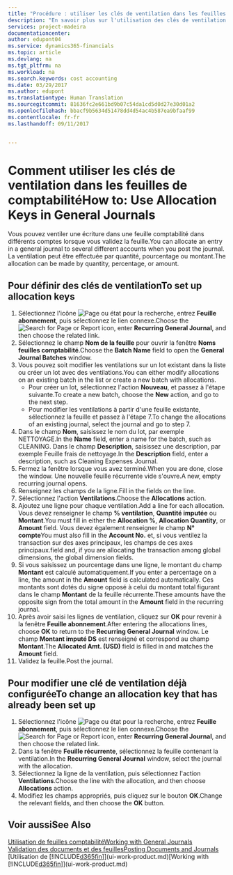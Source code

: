 ```yaml
---
title: "Procédure : utiliser les clés de ventilation dans les feuilles comptabilité | Microsoft Docs"
description: "En savoir plus sur l'utilisation des clés de ventilation dans les feuilles."
services: project-madeira
documentationcenter: 
author: edupont04
ms.service: dynamics365-financials
ms.topic: article
ms.devlang: na
ms.tgt_pltfrm: na
ms.workload: na
ms.search.keywords: cost accounting
ms.date: 03/29/2017
ms.author: edupont
ms.translationtype: Human Translation
ms.sourcegitcommit: 81636fc2e661bd9b07c54da1cd5d0d27e30d01a2
ms.openlocfilehash: bbacf9b5634d51478dd4d54ac4b587ea9bfaaf99
ms.contentlocale: fr-fr
ms.lasthandoff: 09/11/2017


---
```

# <a name="how-to-use-allocation-keys-in-general-journals"></a><span data-ttu-id="67ca8-103">Comment utiliser les clés de ventilation dans les feuilles de comptabilité</span><span class="sxs-lookup"><span data-stu-id="67ca8-103">How to: Use Allocation Keys in General Journals</span></span>
<span data-ttu-id="67ca8-104">Vous pouvez ventiler une écriture dans une feuille comptabilité dans différents comptes lorsque vous validez la feuille.</span><span class="sxs-lookup"><span data-stu-id="67ca8-104">You can allocate an entry in a general journal to several different accounts when you post the journal.</span></span> <span data-ttu-id="67ca8-105">La ventilation peut être effectuée par quantité, pourcentage ou montant.</span><span class="sxs-lookup"><span data-stu-id="67ca8-105">The allocation can be made by quantity, percentage, or amount.</span></span>

## <a name="to-set-up-allocation-keys"></a><span data-ttu-id="67ca8-106">Pour définir des clés de ventilation</span><span class="sxs-lookup"><span data-stu-id="67ca8-106">To set up allocation keys</span></span>
1. <span data-ttu-id="67ca8-107">Sélectionnez l'icône ![Page ou état pour la recherche](media/ui-search/search_small.png "icône Page ou état pour la recherche"), entrez **Feuille abonnement**, puis sélectionnez le lien connexe.</span><span class="sxs-lookup"><span data-stu-id="67ca8-107">Choose the ![Search for Page or Report](media/ui-search/search_small.png "Search for Page or Report icon") icon, enter **Recurring General Journal**, and then choose the related link.</span></span>
2. <span data-ttu-id="67ca8-108">Sélectionnez le champ **Nom de la feuille** pour ouvrir la fenêtre **Noms feuilles comptabilité**.</span><span class="sxs-lookup"><span data-stu-id="67ca8-108">Choose the **Batch Name** field to open the **General Journal Batches** window.</span></span>
3. <span data-ttu-id="67ca8-109">Vous pouvez soit modifier les ventilations sur un lot existant dans la liste ou créer un lot avec des ventilations.</span><span class="sxs-lookup"><span data-stu-id="67ca8-109">You can either modify allocations on an existing batch in the list or create a new batch with allocations.</span></span>
   * <span data-ttu-id="67ca8-110">Pour créer un lot, sélectionnez l'action **Nouveau**, et passez à l'étape suivante.</span><span class="sxs-lookup"><span data-stu-id="67ca8-110">To create a new batch, choose the **New** action, and go to the next step.</span></span>
   * <span data-ttu-id="67ca8-111">Pour modifier les ventilations à partir d'une feuille existante, sélectionnez la feuille et passez à l'étape 7.</span><span class="sxs-lookup"><span data-stu-id="67ca8-111">To change the allocations of an existing journal, select the journal and go to step 7.</span></span>    
4. <span data-ttu-id="67ca8-112">Dans le champ **Nom**, saisissez le nom du lot, par exemple NETTOYAGE.</span><span class="sxs-lookup"><span data-stu-id="67ca8-112">In the **Name** field, enter a name for the batch, such as CLEANING.</span></span> <span data-ttu-id="67ca8-113">Dans le champ **Description**, saisissez une description, par exemple Feuille frais de nettoyage.</span><span class="sxs-lookup"><span data-stu-id="67ca8-113">In the **Description** field, enter a description, such as Cleaning Expenses Journal.</span></span>
5. <span data-ttu-id="67ca8-114">Fermez la fenêtre lorsque vous avez terminé.</span><span class="sxs-lookup"><span data-stu-id="67ca8-114">When you are done, close the window.</span></span> <span data-ttu-id="67ca8-115">Une nouvelle feuille récurrente vide s'ouvre.</span><span class="sxs-lookup"><span data-stu-id="67ca8-115">A new, empty recurring journal opens.</span></span>
6. <span data-ttu-id="67ca8-116">Renseignez les champs de la ligne.</span><span class="sxs-lookup"><span data-stu-id="67ca8-116">Fill in the fields on the line.</span></span>
7. <span data-ttu-id="67ca8-117">Sélectionnez l'action **Ventilations**.</span><span class="sxs-lookup"><span data-stu-id="67ca8-117">Choose the **Allocations** action.</span></span>
8. <span data-ttu-id="67ca8-118">Ajoutez une ligne pour chaque ventilation.</span><span class="sxs-lookup"><span data-stu-id="67ca8-118">Add a line for each allocation.</span></span> <span data-ttu-id="67ca8-119">Vous devez renseigner le champ **% ventilation**, **Quantité imputée** ou **Montant**.</span><span class="sxs-lookup"><span data-stu-id="67ca8-119">You must fill in either the **Allocation %**, **Allocation Quantity**, or **Amount** field.</span></span> <span data-ttu-id="67ca8-120">Vous devez également renseigner le champ **N° compte**</span><span class="sxs-lookup"><span data-stu-id="67ca8-120">You must also fill in the **Account No.**</span></span> <span data-ttu-id="67ca8-121">et, si vous ventilez la transaction sur des axes principaux, les champs de ces axes principaux.</span><span class="sxs-lookup"><span data-stu-id="67ca8-121">field and, if you are allocating the transaction among global dimensions, the global dimension fields.</span></span>
9. <span data-ttu-id="67ca8-122">Si vous saisissez un pourcentage dans une ligne, le montant du champ **Montant** est calculé automatiquement.</span><span class="sxs-lookup"><span data-stu-id="67ca8-122">If you enter a percentage on a line, the amount in the **Amount** field is calculated automatically.</span></span> <span data-ttu-id="67ca8-123">Ces montants sont dotés du signe opposé à celui du montant total figurant dans le champ **Montant** de la feuille récurrente.</span><span class="sxs-lookup"><span data-stu-id="67ca8-123">These amounts have the opposite sign from the total amount in the **Amount** field in the recurring journal.</span></span>
10. <span data-ttu-id="67ca8-124">Après avoir saisi les lignes de ventilation, cliquez sur **OK** pour revenir à la fenêtre **Feuille abonnement**.</span><span class="sxs-lookup"><span data-stu-id="67ca8-124">After entering the allocations lines, choose **OK** to return to the **Recurring General Journal** window.</span></span> <span data-ttu-id="67ca8-125">Le champ **Montant imputé DS** est renseigné et correspond au champ **Montant**.</span><span class="sxs-lookup"><span data-stu-id="67ca8-125">The **Allocated Amt. (USD)** field is filled in and matches the **Amount** field.</span></span>
11. <span data-ttu-id="67ca8-126">Validez la feuille.</span><span class="sxs-lookup"><span data-stu-id="67ca8-126">Post the journal.</span></span>

## <a name="to-change-an-allocation-key-that-has-already-been-set-up"></a><span data-ttu-id="67ca8-127">Pour modifier une clé de ventilation déjà configurée</span><span class="sxs-lookup"><span data-stu-id="67ca8-127">To change an allocation key that has already been set up</span></span>
1. <span data-ttu-id="67ca8-128">Sélectionnez l'icône ![Page ou état pour la recherche](media/ui-search/search_small.png "icône Page ou état pour la recherche"), entrez **Feuille abonnement**, puis sélectionnez le lien connexe.</span><span class="sxs-lookup"><span data-stu-id="67ca8-128">Choose the ![Search for Page or Report](media/ui-search/search_small.png "Search for Page or Report icon") icon, enter **Recurring General Journal**, and then choose the related link.</span></span>
2. <span data-ttu-id="67ca8-129">Dans la fenêtre **Feuille récurrente**, sélectionnez la feuille contenant la ventilation.</span><span class="sxs-lookup"><span data-stu-id="67ca8-129">In the **Recurring General Journal** window, select the journal with the allocation.</span></span>
3. <span data-ttu-id="67ca8-130">Sélectionnez la ligne de la ventilation, puis sélectionnez l'action **Ventilations**.</span><span class="sxs-lookup"><span data-stu-id="67ca8-130">Choose the line with the allocation, and then choose **Allocations** action.</span></span>
4. <span data-ttu-id="67ca8-131">Modifiez les champs appropriés, puis cliquez sur le bouton **OK**.</span><span class="sxs-lookup"><span data-stu-id="67ca8-131">Change the relevant fields, and then choose the **OK** button.</span></span>

## <a name="see-also"></a><span data-ttu-id="67ca8-132">Voir aussi</span><span class="sxs-lookup"><span data-stu-id="67ca8-132">See Also</span></span>
[<span data-ttu-id="67ca8-133">Utilisation de feuilles comptabilité</span><span class="sxs-lookup"><span data-stu-id="67ca8-133">Working with General Journals</span></span>](ui-work-general-journals.md)  
[<span data-ttu-id="67ca8-134">Validation des documents et des feuilles</span><span class="sxs-lookup"><span data-stu-id="67ca8-134">Posting Documents and Journals</span></span>](ui-post-documents-journals.md)  
<span data-ttu-id="67ca8-135">[Utilisation de [!INCLUDE[d365fin](includes/d365fin_md.md)]](ui-work-product.md)</span><span class="sxs-lookup"><span data-stu-id="67ca8-135">[Working with [!INCLUDE[d365fin](includes/d365fin_md.md)]](ui-work-product.md)</span></span>

